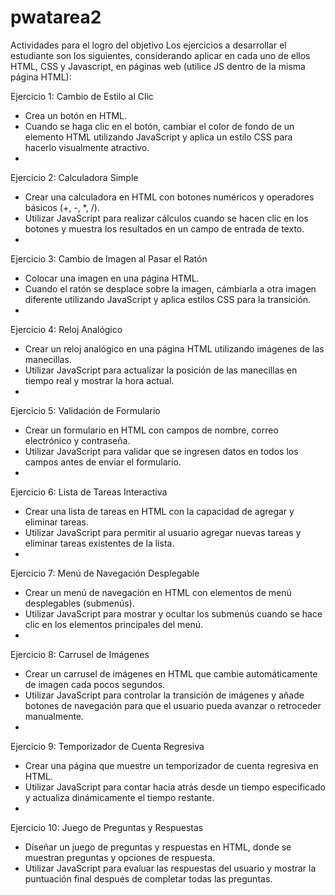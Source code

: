 # pwatarea2
Actividades para el logro del objetivo 
Los ejercicios a desarrollar el estudiante son los siguientes, considerando aplicar en cada uno de ellos HTML, CSS y Javascript, en páginas web (utilice JS dentro de la misma página HTML):

Ejercicio 1: Cambio de Estilo al Clic
- Crea un botón en HTML.
-	Cuando se haga clic en el botón, cambiar el color de fondo de un elemento HTML utilizando JavaScript y aplica un estilo CSS para hacerlo visualmente atractivo.
-	
Ejercicio 2: Calculadora Simple
- Crear una calculadora en HTML con botones numéricos y operadores básicos (+, -, *, /).
-	Utilizar JavaScript para realizar cálculos cuando se hacen clic en los botones y muestra los resultados en un campo de entrada de texto.
-	
Ejercicio 3: Cambio de Imagen al Pasar el Ratón
-	Colocar una imagen en una página HTML.
-	Cuando el ratón se desplace sobre la imagen, cámbiarla a otra imagen diferente utilizando JavaScript y aplica estilos CSS para la transición.
-	
Ejercicio 4: Reloj Analógico
-	Crear un reloj analógico en una página HTML utilizando imágenes de las manecillas.
-	Utilizar JavaScript para actualizar la posición de las manecillas en tiempo real y mostrar la hora actual.
-	
Ejercicio 5: Validación de Formulario
-	Crear un formulario en HTML con campos de nombre, correo electrónico y contraseña.
-	Utilizar JavaScript para validar que se ingresen datos en todos los campos antes de enviar el formulario.
-	
Ejercicio 6: Lista de Tareas Interactiva
-	Crear una lista de tareas en HTML con la capacidad de agregar y eliminar tareas.
-	Utilizar JavaScript para permitir al usuario agregar nuevas tareas y eliminar tareas existentes de la lista.
-	
Ejercicio 7: Menú de Navegación Desplegable
-	Crear un menú de navegación en HTML con elementos de menú desplegables (submenús).
-	Utilizar JavaScript para mostrar y ocultar los submenús cuando se hace clic en los elementos principales del menú.
-	
Ejercicio 8: Carrusel de Imágenes
-	Crear un carrusel de imágenes en HTML que cambie automáticamente de imagen cada pocos segundos.
-	Utilizar JavaScript para controlar la transición de imágenes y añade botones de navegación para que el usuario pueda avanzar o retroceder manualmente.
-	
Ejercicio 9: Temporizador de Cuenta Regresiva
-	Crear una página que muestre un temporizador de cuenta regresiva en HTML.
-	Utilizar JavaScript para contar hacia atrás desde un tiempo especificado y actualiza dinámicamente el tiempo restante.
-	
Ejercicio 10: Juego de Preguntas y Respuestas
-	Diseñar un juego de preguntas y respuestas en HTML, donde se muestran preguntas y opciones de respuesta.
-	Utilizar JavaScript para evaluar las respuestas del usuario y mostrar la puntuación final después de completar todas las preguntas.

